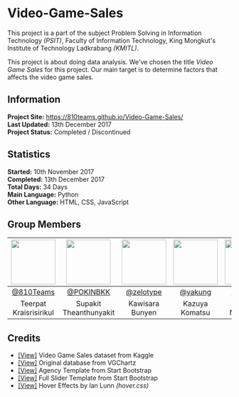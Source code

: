 # Video-Game-Sales
This project is a part of the subject Problem Solving in Information Technology *(PSIT)*, Faculty of Information Technology, King Mongkut's Institute of Technology Ladkrabang *(KMITL)*.

This project is about doing data analysis. We've chosen the title *Video Game Sales* for this project. Our main target is to determine factors that affects the video game sales.

## Information

**Project Site:** https://810teams.github.io/Video-Game-Sales/  
**Last Updated:** 13th December 2017  
**Project Status:** Completed / Discontinued

## Statistics

**Started:** 10th November 2017  
**Completed:** 13th December 2017  
**Total Days:** 34 Days  
**Main Language:** Python  
**Other Language:** HTML, CSS, JavaScript

## Group Members

|<img src="https://avatars0.githubusercontent.com/u/26340809?s=400&u=7297bdffc0500060bece024fe4785493fc62e2c2&v=4" width="100px" height="100px">|<img src="https://avatars2.githubusercontent.com/u/26917382?s=400&v=4" width="100px" height="100px">|<img src="https://avatars1.githubusercontent.com/u/32617105?s=460&v=4" width="100px" height="100px">|<img src="https://avatars2.githubusercontent.com/u/32835083?s=460&v=4" width="100px" height="100px">|<img src="https://avatars3.githubusercontent.com/u/32858339?s=460&v=4" width="100px" height="100px">|<img src="https://avatars2.githubusercontent.com/u/32724812?s=460&v=4" width="100px" height="100px">|
|:-----:|:-----:|:-----:|:-----:|:-----:|:-----:|
|[@810Teams](https://github.com/810Teams)|[@POKINBKK](https://github.com/POKINBKK)|[@zelotype](https://github.com/zelotype)|[@yakung](https://github.com/yakung)|[@Apisiya](https://github.com/Apisiya)|[@Apisit60070114](https://github.com/Apisit60070114)|
|Teerpat Kraisrisirikul|Supakit Theanthunyakit|Kawisara Bunyen|Kazuya Komatsu|Apisiya Ngurnyam|Apisit Wetmaha|

## Credits
- [[View]](https://www.kaggle.com/gregorut/videogamesales) Video Game Sales dataset from Kaggle  
- [[View]](http://www.vgchartz.com) Original database from VGChartz  
- [[View]](https://startbootstrap.com/template-overviews/agency/) Agency Template from Start Bootstrap  
- [[View]](https://startbootstrap.com/template-overviews/full-slider/) Full Slider Template from Start Bootstrap  
- [[View]](http://ianlunn.github.io/Hover/) Hover Effects by Ian Lunn *(hover.css)*  
